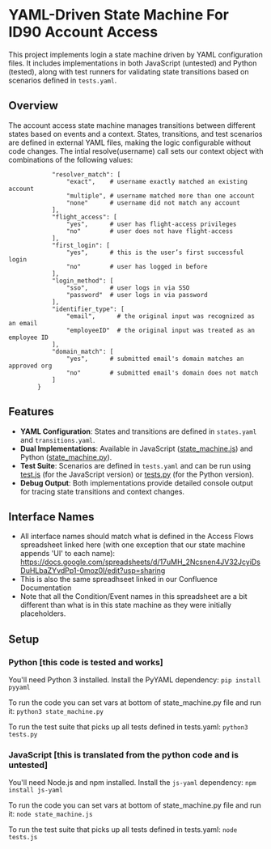 # YAML-Driven State Machine For ID90 Account Access
This project implements login a state machine driven by YAML configuration files. It includes implementations in both JavaScript (untested) and Python (tested), along with test runners for validating state transitions based on scenarios defined in `tests.yaml`.

## Overview
The account access state machine manages transitions between different states based on events and a context. States, transitions, and test scenarios are defined in external YAML files, making the logic configurable without code changes.
The intial resolve(username) call sets our context object with combinations of the following values:
```        ctx_options = {
            "resolver_match": [
                "exact",    # username exactly matched an existing account
                "multiple", # username matched more than one account
                "none"      # username did not match any account
            ],
            "flight_access": [
                "yes",      # user has flight-access privileges
                "no"        # user does not have flight-access
            ],
            "first_login": [
                "yes",      # this is the user’s first successful login
                "no"        # user has logged in before
            ],
            "login_method": [
                "sso",      # user logs in via SSO
                "password"  # user logs in via password
            ],
            "identifier_type": [
                "email",      # the original input was recognized as an email
                "employeeID"  # the original input was treated as an employee ID
            ],
            "domain_match": [
                "yes",      # submitted email's domain matches an approved org
                "no"        # submitted email's domain does not match
            ]
        }
```

## Features
*   **YAML Configuration**: States and transitions are defined in `states.yaml` and `transitions.yaml`.
*   **Dual Implementations**: Available in JavaScript ([state_machine.js](state_machine.js)) and Python ([state_machine.py](state_machine.py)).
*   **Test Suite**: Scenarios are defined in `tests.yaml` and can be run using [test.js](test.js) (for the JavaScript version) or [tests.py](tests.py) (for the Python version).
*   **Debug Output**: Both implementations provide detailed console output for tracing state transitions and context changes.

## Interface Names
*   All interface names should match what is defined in the Access Flows spreadsheet linked here (with one exception that our state machine appends 'UI' to each name): https://docs.google.com/spreadsheets/d/17uMH_2Ncsnen4JV32JcyiDsDuHLbaZYvdPp1-0moz0I/edit?usp=sharing
*   This is also the same spreadhseet linked in our Confluence Documentation
*   Note that all the Condition/Event names in this spreadsheet are a bit different than what is in this state machine as they were initially placeholders.

## Setup

### Python [this code is tested and works]
You'll need Python 3 installed. Install the PyYAML dependency:
```pip install pyyaml```

To run the code you can set vars at bottom of state_machine.py file and run it:
```python3 state_machine.py```

To run the test suite that picks up all tests defined in tests.yaml:
```python3 tests.py```

### JavaScript [this is translated from the python code and is untested]
You'll need Node.js and npm installed. Install the `js-yaml` dependency:
```npm install js-yaml```

To run the code you can set vars at bottom of state_machine.py file and run it:
```node state_machine.js```

To run the test suite that picks up all tests defined in tests.yaml:
```node tests.js```


